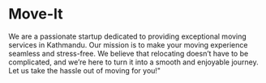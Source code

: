 # Move-It
We are a passionate startup dedicated to providing exceptional moving services in Kathmandu. Our mission is to make your moving experience seamless and stress-free. We believe that relocating doesn’t have to be complicated, and we’re here to turn it into a smooth and enjoyable journey. Let us take the hassle out of moving for you!"

